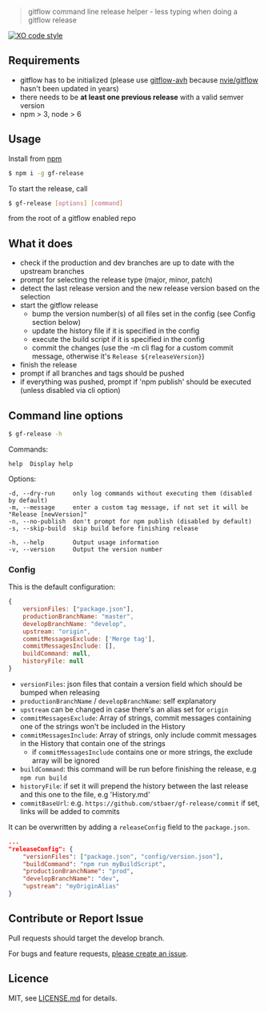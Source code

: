 > gitflow command line release helper - less typing when doing a gitflow release

[![XO code style](https://img.shields.io/badge/code_style-XO-5ed9c7.svg)](https://github.com/sindresorhus/xo)

## Requirements

- gitflow has to be initialized (please use [gitflow-avh](https://github.com/petervanderdoes/gitflow-avh) because [nvie/gitflow](https://github.com/nvie/gitflow) hasn't been updated in years)
- there needs to be **at least one previous release** with a valid semver version
- npm > 3, node > 6

## Usage

Install from [npm](https://npmjs.com/release) 

```bash
$ npm i -g gf-release
```

To start the release, call 
```bash
$ gf-release [options] [command]
```
from the root of a gitflow enabled repo 

## What it does

- check if the production and dev branches are up to date with the upstream branches
- prompt for selecting the release type (major, minor, patch)
- detect the last release version and the new release version based on the selection
- start the gitflow release
    - bump the version number(s) of all files set in the config (see Config section below)
    - update the history file if it is specified in the config
    - execute the build script if it is specified in the config
    - commit the changes (use the -m cli flag for a custom commit message, otherwise it's `Release ${releaseVersion}`)
- finish the release 
- prompt if all branches and tags should be pushed
- if everything was pushed, prompt if 'npm publish' should be executed (unless disabled via cli option)

## Command line options

```bash
$ gf-release -h
```

Commands:

    help  Display help

   Options:

    -d, --dry-run     only log commands without executing them (disabled by default)
    -m, --message     enter a custom tag message, if not set it will be "Release [newVersion]"
    -n, --no-publish  don't prompt for npm publish (disabled by default)
    -s, --skip-build  skip build before finishing release
    
    -h, --help        Output usage information
    -v, --version     Output the version number

### Config

This is the default configuration:

```js
{
    versionFiles: ["package.json"],
    productionBranchName: "master",
    developBranchName: "develop",
    upstream: "origin",
    commitMessagesExclude: ['Merge tag'],
    commitMessagesInclude: [],
    buildCommand: null,
    historyFile: null
}
``` 
- `versionFiles`: json files that contain a version field which should be bumped when releasing
- `productionBranchName`  / `developBranchName`: self explanatory
- `upstream` can be changed in case there's an alias set for `origin` 
-  `commitMessagesExclude`: Array of strings, commit messages containing one of the strings won't be included in the History
-  `commitMessagesInclude`: Array of strings, only include commit messages in the History that contain one of the strings
    - if `commitMessagesInclude` contains one or more strings, the exclude array will be ignored
- `buildCommand`: this command will be run before finishing the release, e.g `npm run build`
- `historyFile`: if set it will prepend the history between the last release and this one to the file, e.g 'History.md'
- `commitBaseUrl`: e.g. `https://github.com/stbaer/gf-release/commit` if set, links will be added to commits


It can be overwritten by adding a `releaseConfig` field to the `package.json`.

```json
...
"releaseConfig": {
    "versionFiles": ["package.json", "config/version.json"],
    "buildCommand": "npm run myBuildScript",
    "productionBranchName": "prod",
    "developBranchName": "dev",
    "upstream": "myOriginAlias"
}
```

## Contribute or Report Issue

Pull requests should target the develop branch.

For bugs and feature requests, [please create an issue][10].

[10]: https://github.com/stbaer/gf-release/issues

## Licence

MIT, see [LICENSE.md](https://github.com/stbaer/gf-release/blob/master/LICENSE.md) for details.
